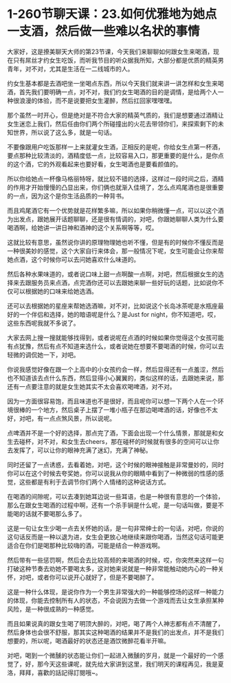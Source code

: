 # 1-260节聊天课：23.如何优雅地为她点一支酒，然后做一些难以名状的事情

大家好，这是撩美聊天大师的第23节课，今天我们来聊聊如何跟女生来喝酒，现在只有屌丝才约女生吃饭，而听我节目的听众据我所知，大部分都是优质的精英男青年，对不对，尤其是生活在一二线城市的人。

约女生基本都是去酒吧坐一坐喝点东西，所以今天我们就来讲一讲怎样和女生来喝酒，首先我们要明确一点，对不对，我们约女生喝酒的目的是调情，是给两个人一种很浪漫的体验，而不是说要把女生灌醉，然后扛回家嘿嘿嘿。

那个虽然一时开心，但是绝对是不符合大家的精英气质的，我们是想要通过酒精让女生迷恋上我们，然后任由你们两个所碰撞出的火花去带领你们，来探索剩下的未知世界，所以说了这么多，就是一句话。

不要像跟用户吃饭那样一上来就灌女生酒，正相反的是呢，你给女生点第一杯酒，要点那种比较清淡的，酒精度低一点，比较容易入口，那更重要的是什么，是你点的这个酒，它的外观看起来也要好看，女生喝酒也是要看颜值的。

所以你给她点一杯像马格丽特呀，就比较不错的选择，这样过一段时间之后，酒精的作用才开始慢慢的凸显出来，你们俩也就渐入佳境了，怎么点鸡尾酒也是很重要的一点，因为这个是你生活品质的一种背书。

而且鸡尾酒它有一个优势就是花样繁多嘛，所以如果你稍微懂一点，可以以这个酒为出发点，跟她展开话题聊聊，还是很有情调的，对吧，你跟她聊聊人类为什么要喝酒啊，给她讲一讲日神和酒神的这个关系啊等等，哎。

这就比较有意思，虽然说你讲的原理物理她也听不懂，但是有的时候你不懂反而是一种很美妙的感觉，这个大家自行来体会，那一般情况下呢，女生可能会让你来帮她点酒，这个时候你可以去问她喜欢什么味道的。

然后各种水果味道的，或者说口味上甜一点啊酸一点啊，对吧，然后根据女生的选择来去跟服务员来点酒，点完酒你还可以去跟她来聊一些好玩的话题，比如说你不仅可以根据她的口味来给她选酒。

还可以去根据她的星座来帮她选酒嘛，对不对，比如说这个长岛冰茶呢是水瓶座最好的一个伴侣和选择，她的暗语呢是什么？是Just for night，你不知道吧，哎，这些东西呢我就不多说了。

大家去网上搜一搜就能够找得到，或者说呢在点酒的时候如果你觉得这个女孩可能有点犹豫，然后有点不知道来选什么，或者说她在想要不要喝酒的时候，你可以去轻微的调侃她一下，对吧。

你说我感觉好像在跟一个上高中的小女孩约会一样，然后显得还有一点羞涩，然后也不知道该去点什么东西，然后显得小心翼翼的，类似这样的话，去跟她来说，那还有一点要注意的就是女生她其实不太会喜欢喝啤酒，对不对。

因为一方面很容易饱，而且味道也不是很好，而且呢你可以想一下两个人在一个环境很棒的一个地方，然后桌子上摆了一堆小瓶子在那边喝啤酒的话，好像也不太好，对吧，有一点点煞风景，所以说呢。

点啤酒并不是一个好的选择，那点完了酒，下面会出现一个什么情景，那就是和女生去碰杯，对不对，和女生去cheers，那在碰杯的时候就有很多的空间可以让你去发挥了，可以让你的眼神充满了迷幻，充满了神秘。

同时还留了一点诱惑，去看着她，对吧，这个时候的眼神接触是非常曼妙的，同时你可以在这个时候去夸奖她，你可以说我从你的眼睛中看到了一种微弱的性感的感觉，这些都是有利于去调节你们两个人情绪的这种说话方式。

在喝酒的间隙呢，可以去凑到她耳边说一些耳语，也是一种很有意思的一个体验，那么在跟女生喝酒的过程中啊，还有一个杀手锏是什么呢，是一句话叫做，要是不能喝的话就不要喝那么多了。

这是一句让女生少喝一点去关怀她的话，是一句非常绅士的一句话，对吧，你说的这句话反而是一种以退为进，女生会更放心地继续来跟你喝酒，当然这句话可能更适合在你们是喝那种比较嗨的酒，可能是结合一种游戏啊。

然后带有一些惩罚啊，然后会去比较高频的来喝酒的时候，哎，你突然来这样一句打破这种节奏去劝她不要喝太多，这对她来说就是一种非常能触动她内心的一种关怀，对吧，或者你可以说开心就好了，但是不要喝醉了。

这是一种什么体现，是说你作为一个男生非常强大的一种能够控场的这样一种能力的体现，你能去控制所有人的状态，不会说因为去做一个游戏而去让女生承担某种风险，是一种很成熟的一种感觉。

而且如果说真的跟女生喝了明顶大醉的，对吧，喝了两个人神志都有点不清醒了，然后身体也会很不舒服，那其实这种喝酒的结果并不是我们的出发点，并不是我们想要的，所以呢，喝酒最好的状态还是酒饮微醉花看半开嘛。

对吧，喝到一个微醺的状态能让你们一起进入微醺的岁月，就是一个最好的一个感觉了，好，那今天这些课呢，就先给大家讲到这里，我们明天的课程再见，我是夏洛，拜拜，喜歡的話記得訂閱哦~。

